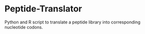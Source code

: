 # Peptide-Translator
Python and R script to translate a peptide library into corresponding nucleotide codons.
